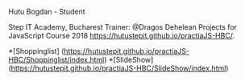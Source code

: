 Hutu Bogdan - Student 

Step IT Academy, Bucharest Trainer: @Dragos Dehelean
Projects for JavaScript Course 2018
https://hutustepit.github.io/practiaJS-HBC/.

*[Shoppinglist]
(https://hutustepit.github.io/practiaJS-HBC/Shoppinglist/index.html)
*[SlideShow]
(https://hutustepit.github.io/practiaJS-HBC/SlideShow/index.html)